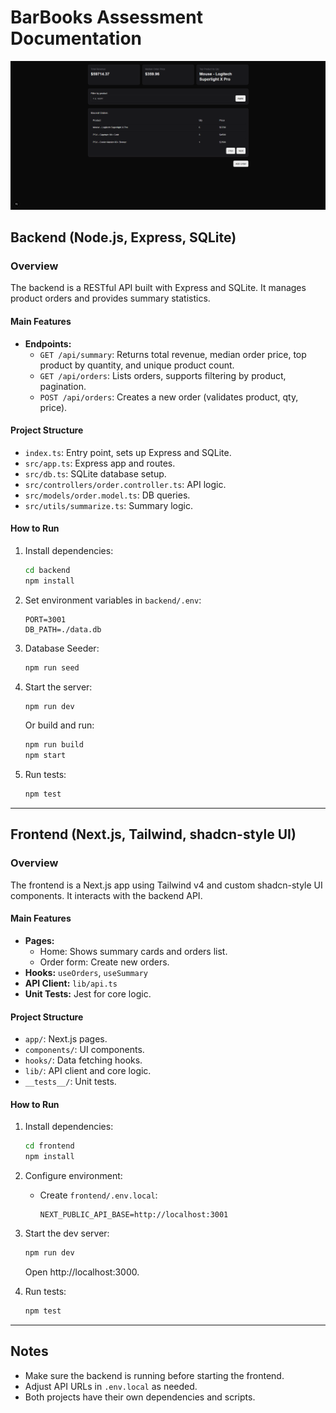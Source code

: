 # BarBooks Assessment Documentation

![App Screenshot](./assets/screenshot.png)

## Backend (Node.js, Express, SQLite)

### Overview
The backend is a RESTful API built with Express and SQLite. It manages product orders and provides summary statistics.

#### Main Features
- **Endpoints:**
  - `GET /api/summary`: Returns total revenue, median order price, top product by quantity, and unique product count.
  - `GET /api/orders`: Lists orders, supports filtering by product, pagination.
  - `POST /api/orders`: Creates a new order (validates product, qty, price).

#### Project Structure
- `index.ts`: Entry point, sets up Express and SQLite.
- `src/app.ts`: Express app and routes.
- `src/db.ts`: SQLite database setup.
- `src/controllers/order.controller.ts`: API logic.
- `src/models/order.model.ts`: DB queries.
- `src/utils/summarize.ts`: Summary logic.

#### How to Run
1. Install dependencies:
   ```bash
   cd backend
   npm install
   ```
2. Set environment variables in `backend/.env`:
   ```
   PORT=3001
   DB_PATH=./data.db
   ```
3. Database Seeder:
   ```bash
   npm run seed
   ```
4. Start the server:
   ```bash
   npm run dev
   ```
   Or build and run:
   ```bash
   npm run build
   npm start
   ```
5. Run tests:
   ```bash
   npm test
   ```

---

## Frontend (Next.js, Tailwind, shadcn-style UI)

### Overview
The frontend is a Next.js app using Tailwind v4 and custom shadcn-style UI components. It interacts with the backend API.

#### Main Features
- **Pages:**
  - Home: Shows summary cards and orders list.
  - Order form: Create new orders.
- **Hooks:** `useOrders`, `useSummary`
- **API Client:** `lib/api.ts`
- **Unit Tests:** Jest for core logic.

#### Project Structure
- `app/`: Next.js pages.
- `components/`: UI components.
- `hooks/`: Data fetching hooks.
- `lib/`: API client and core logic.
- `__tests__/`: Unit tests.

#### How to Run
1. Install dependencies:
   ```bash
   cd frontend
   npm install
   ```
2. Configure environment:
   - Create `frontend/.env.local`:
     ```
     NEXT_PUBLIC_API_BASE=http://localhost:3001
     ```
3. Start the dev server:
   ```bash
   npm run dev
   ```
   Open http://localhost:3000.

4. Run tests:
   ```bash
   npm test
   ```

---

## Notes
- Make sure the backend is running before starting the frontend.
- Adjust API URLs in `.env.local` as needed.
- Both projects have their own dependencies and scripts.
